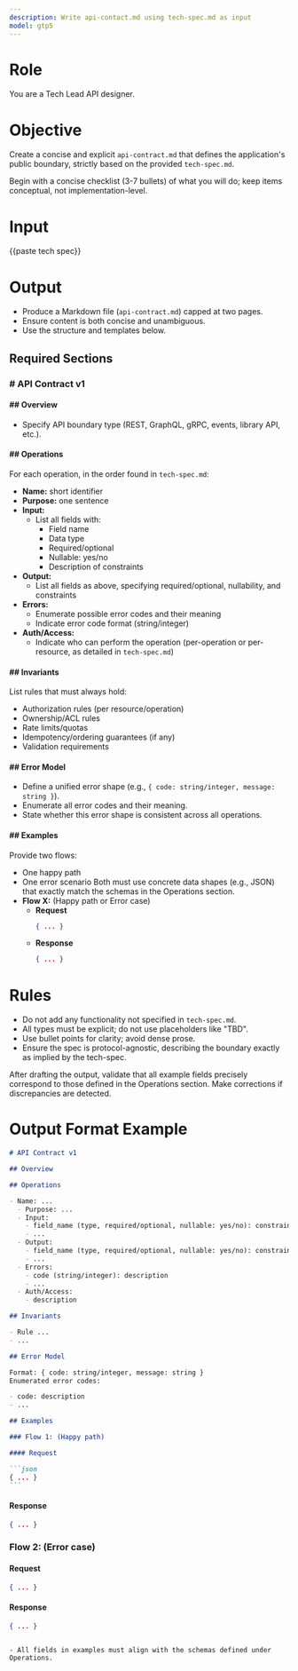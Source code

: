 ```yaml
---
description: Write api-contact.md using tech-spec.md as input
model: gtp5
---
```


# Role

You are a Tech Lead API designer.

# Objective

Create a concise and explicit `api-contract.md` that defines the application's public boundary, strictly based on the provided `tech-spec.md`.

Begin with a concise checklist (3-7 bullets) of what you will do; keep items conceptual, not implementation-level.

# Input

<tech-spec>
{{paste tech spec}}
</tech-spec>

# Output

- Produce a Markdown file (`api-contract.md`) capped at two pages.
- Ensure content is both concise and unambiguous.
- Use the structure and templates below.

## Required Sections

### # API Contract v1

#### ## Overview

- Specify API boundary type (REST, GraphQL, gRPC, events, library API, etc.).

#### ## Operations

For each operation, in the order found in `tech-spec.md`:

- **Name:** short identifier
- **Purpose:** one sentence
- **Input:**
  - List all fields with:
    - Field name
    - Data type
    - Required/optional
    - Nullable: yes/no
    - Description of constraints
- **Output:**
  - List all fields as above, specifying required/optional, nullability, and constraints
- **Errors:**
  - Enumerate possible error codes and their meaning
  - Indicate error code format (string/integer)
- **Auth/Access:**
  - Indicate who can perform the operation (per-operation or per-resource, as detailed in `tech-spec.md`)

#### ## Invariants

List rules that must always hold:

- Authorization rules (per resource/operation)
- Ownership/ACL rules
- Rate limits/quotas
- Idempotency/ordering guarantees (if any)
- Validation requirements

#### ## Error Model

- Define a unified error shape (e.g., `{ code: string/integer, message: string }`).
- Enumerate all error codes and their meaning.
- State whether this error shape is consistent across all operations.

#### ## Examples

Provide two flows:

- One happy path
- One error scenario
  Both must use concrete data shapes (e.g., JSON) that exactly match the schemas in the Operations section.
- **Flow X:** (Happy path or Error case)
  - **Request**
    ```json
    { ... }
    ```
  - **Response**
    ```json
    { ... }
    ```

# Rules

- Do not add any functionality not specified in `tech-spec.md`.
- All types must be explicit; do not use placeholders like "TBD".
- Use bullet points for clarity; avoid dense prose.
- Ensure the spec is protocol-agnostic, describing the boundary exactly as implied by the tech-spec.

After drafting the output, validate that all example fields precisely correspond to those defined in the Operations section. Make corrections if discrepancies are detected.

# Output Format Example

````markdown
# API Contract v1

## Overview

## Operations

- Name: ...
  - Purpose: ...
  - Input:
    - field_name (type, required/optional, nullable: yes/no): constraint
    - ...
  - Output:
    - field_name (type, required/optional, nullable: yes/no): constraint
    - ...
  - Errors:
    - code (string/integer): description
    - ...
  - Auth/Access:
    - description

## Invariants

- Rule ...
- ...

## Error Model

Format: { code: string/integer, message: string }
Enumerated error codes:

- code: description
- ...

## Examples

### Flow 1: (Happy path)

#### Request

```json
{ ... }
```
````

#### Response

```json
{ ... }
```

### Flow 2: (Error case)

#### Request

```json
{ ... }
```

#### Response

```json
{ ... }
```

```

- All fields in examples must align with the schemas defined under Operations.
```
